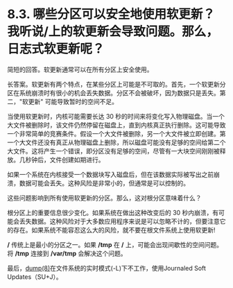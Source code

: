 # 8.3. 哪些分区可以安全地使用软更新？我听说/上的软更新会导致问题。那么，日志式软更新呢？

简短的回答。软更新通常可以在所有分区上安全使用。

长答案。软更新有两个特点，在某些分区上可能是不可取的。首先，一个软更新分区在系统崩溃时有很小的机会丢失数据。分区不会被破坏，因为数据只是丢失。第二，"软更新" 可能导致暂时的空间不足。

当使用软更新时，内核可能需要长达 30 秒的时间来将变化写入物理磁盘。当一个大文件被删除时，该文件仍然停留在磁盘上，直到内核真正执行删除。这可能导致一个非常简单的竞赛条件。假设一个大文件被删除，另一个大文件被立即创建。第一个大文件还没有真正从物理磁盘上删除，所以磁盘可能没有足够的空间给第二个大文件。这将产生一个错误，即分区没有足够的空间，尽管有一大块空间刚刚被释放。几秒钟后，文件创建如期进行。

如果一个系统在内核接受一个数据块写入磁盘后，但在该数据实际被写出之前崩溃，数据可能会丢失。这种风险是非常小的，但通常是可以控制的。

这些问题影响到所有使用软更新的分区。那么，这对根分区意味着什么？

根分区上的重要信息很少变化。如果系统在做出这种改变后的 30 秒内崩溃，有可能会丢失数据。这种风险对于大多数应用程序来说是可以忽略不计的，但要注意它的存在。如果系统不能容忍这么大的风险，就不要在根文件系统上使用软更新!

**/** 传统上是最小的分区之一。如果 **/tmp** 在 **/** 上，可能会出现间歇性的空间问题。将 **/tmp** 连接到 **/var/tmp** 会解决这个问题。

最后，[dump(8)](https://www.freebsd.org/cgi/man.cgi?query=dump&sektion=8&format=html)在文件系统的实时模式(-L)下不工作，使用Journaled Soft Updates（SU+J）。
